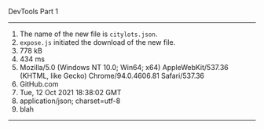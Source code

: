 DevTools Part 1

---
1. The name of the new file is `citylots.json`.
2. `expose.js` initiated the download of the new file.
3. 778 kB
4. 434 ms
5. Mozilla/5.0 (Windows NT 10.0; Win64; x64) AppleWebKit/537.36 (KHTML, like Gecko) Chrome/94.0.4606.81 Safari/537.36
6. GitHub.com
7. Tue, 12 Oct 2021 18:38:02 GMT
8. application/json; charset=utf-8
9. blah
---